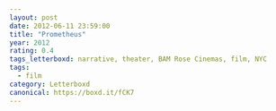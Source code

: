 ```yaml
---
layout: post 
date: 2012-06-11 23:59:00
title: "Prometheus"
year: 2012
rating: 0.4
tags_letterboxd: narrative, theater, BAM Rose Cinemas, film, NYC
tags:
  - film
category: Letterboxd
canonical: https://boxd.it/fCK7
---
```

